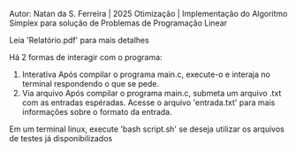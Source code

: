 Autor: Natan da S. Ferreira | 2025
Otimização | Implementação do Algoritmo Simplex para solução de Problemas de Programação Linear

Leia 'Relatório.pdf' para mais detalhes

Há 2 formas de interagir com o programa:
1. Interativa
Após compilar o programa main.c, execute-o e interaja no terminal respondendo o que se pede.
2. Via arquivo
Após compilar o programa main.c, submeta um arquivo .txt com as entradas espéradas. Acesse o arquivo 'entrada.txt' para mais informações sobre o formato da entrada.

Em um terminal linux, execute 'bash script.sh' se deseja utilizar os arquivos de testes já disponibilizados
